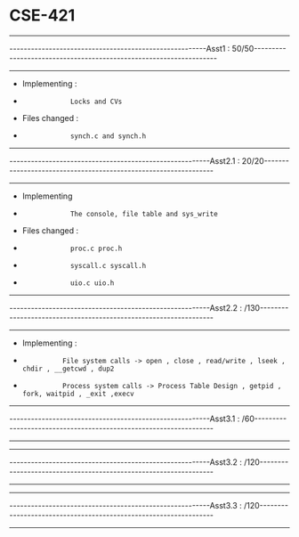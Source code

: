 # CSE-421
________________________________________________________________________________________________________________________________________
-------------------------------------------------------Asst1 : 50/50-------------------------------------------------------------------
________________________________________________________________________________________________________________________________________
- Implementing :
-                 Locks and CVs
- Files changed : 
-                 synch.c and synch.h

________________________________________________________________________________________________________________________________________
--------------------------------------------------------Asst2.1 : 20/20----------------------------------------------------------------
________________________________________________________________________________________________________________________________________

- Implementing 
-                 The console, file table and sys_write 
- Files changed : 
-                 proc.c proc.h
-                 syscall.c syscall.h
-                 uio.c uio.h
________________________________________________________________________________________________________________________________________
--------------------------------------------------------Asst2.2 : /130-----------------------------------------------------------------
________________________________________________________________________________________________________________________________________

- Implementing :
-               File system calls -> open , close , read/write , lseek , chdir , __getcwd , dup2
-               Process system calls -> Process Table Design , getpid , fork, waitpid , _exit ,execv

________________________________________________________________________________________________________________________________________
--------------------------------------------------------Asst3.1 : /60------------------------------------------------------------------
________________________________________________________________________________________________________________________________________

________________________________________________________________________________________________________________________________________
--------------------------------------------------------Asst3.2 : /120-----------------------------------------------------------------
________________________________________________________________________________________________________________________________________
________________________________________________________________________________________________________________________________________
--------------------------------------------------------Asst3.3 : /120-----------------------------------------------------------------
________________________________________________________________________________________________________________________________________
